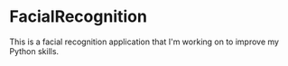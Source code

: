 # FacialRecognition
This is a facial recognition application that I'm working on to improve my Python skills.
